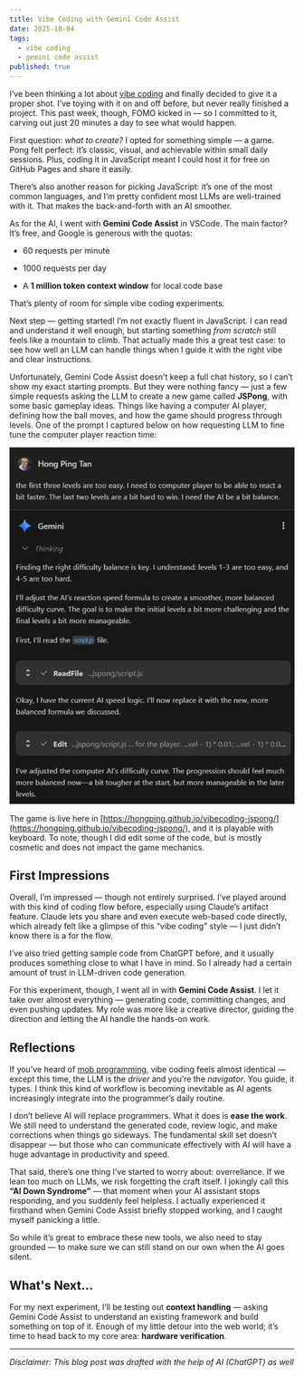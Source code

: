 ```yaml
---
title: Vibe Coding with Gemini Code Assist
date: 2025-10-04
tags:
  - vibe coding
  - gemini code assist
published: true
---
```

I’ve been thinking a lot about [vibe coding](https://en.wikipedia.org/wiki/Vibe_coding) and finally decided to give it a proper shot. I’ve toying with it on and off before, but never really finished a project. This past week, though, FOMO kicked in — so I committed to it, carving out just 20 minutes a day to see what would happen.

First question: _what to create?_ I opted for something simple — a game. Pong felt perfect: it’s classic, visual, and achievable within small daily sessions. Plus, coding it in JavaScript meant I could host it for free on GitHub Pages and share it easily.

There’s also another reason for picking JavaScript: it’s one of the most common languages, and I’m pretty confident most LLMs are well-trained with it. That makes the back-and-forth with an AI smoother.

As for the AI, I went with **Gemini Code Assist** in VSCode. The main factor? It’s free, and Google is generous with the quotas:

*   60 requests per minute
    
*   1000 requests per day
    
*   A **1 million token context window** for local code base
    

That’s plenty of room for simple vibe coding experiments.

Next step — getting started! I’m not exactly fluent in JavaScript. I can read and understand it well enough, but starting something _from scratch_ still feels like a mountain to climb. That actually made this a great test case: to see how well an LLM can handle things when I guide it with the right vibe and clear instructions.

Unfortunately, Gemini Code Assist doesn’t keep a full chat history, so I can’t show my exact starting prompts. But they were nothing fancy — just a few simple requests asking the LLM to create a new game called **JSPong**, with some basic gameplay ideas. Things like having a computer AI player, defining how the ball moves, and how the game should progress through levels. One of the prompt I captured below on how requesting LLM to fine tune the computer player reaction time:

<p style="text-align: center"><img src="assets/img/jspong-prompt-1.jpg" alt="prompt Gemini Code Assist"></p>

The game is live here in [https://hongping.github.io/vibecoding-jspong/](https://hongping.github.io/vibecoding-jspong/), and it is playable with keyboard. To note, though I did edit some of the code, but is mostly cosmetic and does not impact the game mechanics.

## First Impressions

Overall, I’m impressed — though not entirely surprised. I’ve played around with this kind of coding flow before, especially using Claude’s artifact feature. Claude lets you share and even execute web-based code directly, which already felt like a glimpse of this “vibe coding” style — I just didn’t know there is a for the flow.

I’ve also tried getting sample code from ChatGPT before, and it usually produces something close to what I have in mind. So I already had a certain amount of trust in LLM-driven code generation.

For this experiment, though, I went all in with **Gemini Code Assist**. I let it take over almost everything — generating code, committing changes, and even pushing updates. My role was more like a creative director, guiding the direction and letting the AI handle the hands-on work.

## Reflections

If you’ve heard of [mob programming](https://en.wikipedia.org/wiki/Team_programming#Mob_programming), vibe coding feels almost identical — except this time, the LLM is the _driver_ and you’re the _navigator_. You guide, it types. I think this kind of workflow is becoming inevitable as AI agents increasingly integrate into the programmer’s daily routine.

I don’t believe AI will replace programmers. What it does is **ease the work**. We still need to understand the generated code, review logic, and make corrections when things go sideways. The fundamental skill set doesn’t disappear — but those who can communicate effectively with AI will have a huge advantage in productivity and speed.

That said, there’s one thing I’ve started to worry about: overreliance. If we lean too much on LLMs, we risk forgetting the craft itself. I jokingly call this **“AI Down Syndrome”** — that moment when your AI assistant stops responding, and you suddenly feel helpless. I actually experienced it firsthand when Gemini Code Assist briefly stopped working, and I caught myself panicking a little.

So while it’s great to embrace these new tools, we also need to stay grounded — to make sure we can still stand on our own when the AI goes silent.

## What's Next...

For my next experiment, I’ll be testing out **context handling** — asking Gemini Code Assist to understand an existing framework and build something on top of it. Enough of my little detour into the web world; it’s time to head back to my core area: **hardware verification**.

* * *

_Disclaimer: This blog post was drafted with the help of AI (ChatGPT) as well_